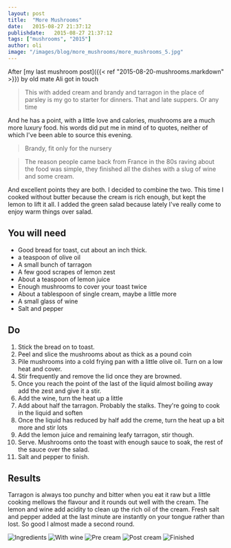 ```yaml
---
layout: post
title:  "More Mushrooms"
date:   2015-08-27 21:37:12
publishdate:   2015-08-27 21:37:12
tags: ["mushrooms", "2015"]
author: oli
image: "/images/blog/more_mushrooms/more_mushrooms_5.jpg"
---
```


After [my last mushroom post]({{< ref "2015-08-20-mushrooms.markdown" >}}) by old mate Ali got in touch

> This with added cream and brandy and tarragon in the place of parsley is my go to starter for dinners. That and late suppers. Or any time

And he has a point, with a little love and calories, mushrooms are a much more luxury food.  his words did put me in mind of to quotes, neither of which I've been able to source this evening.

> Brandy, fit only for the nursery

> The reason people came back from France in the 80s raving about the food was simple, they finished all the dishes with a slug of wine and some cream.

And excellent points they are both.  I decided to combine the two.  This time I cooked without butter because the cream is rich enough, but kept the lemon to lift it all.  I added the green salad because lately I've really come to enjoy warm things over salad.

## You will need

* Good bread for toast, cut about an inch thick.
* a teaspoon of olive oil
* A small bunch of tarragon
* A few good scrapes of lemon zest
* About a teaspoon of lemon juice
* Enough mushrooms to cover your toast twice
* About a tablespoon of single cream, maybe a little more
* A small glass of wine
* Salt and pepper


## Do

1. Stick the bread on to toast.
2. Peel and slice the mushrooms about as thick as a pound coin
3. Pile mushrooms into a cold frying pan with a little olive oil.  Turn on a low heat and cover.
4. Stir frequently and remove the lid once they are browned.
5. Once you reach the point of the last of the liquid almost boiling away add the zest and give it a stir.
6. Add the wine, turn the heat up a little
7. Add about half the tarragon.  Probably the stalks.  They're going to cook in the liquid and soften
8. Once the liquid has reduced by half add the creme, turn the heat up a bit more and stir lots
9. Add the lemon juice and remaining leafy tarragon, stir though.
10. Serve.  Mushrooms onto the toast with enough sauce to soak, the rest of the sauce over the salad.
11. Salt and pepper to finish.


## Results

Tarragon is always too punchy and bitter when you eat it raw but a little cooking mellows the flavour and it rounds out well with the cream.  The lemon and wine add acidity to clean up the rich oil of the cream.  Fresh salt and pepper added at the last minute are instantly on your tongue rather than lost.  So good I almost made a second round.


![Ingredients](/images/blog/more_mushrooms/more_mushrooms_1.jpg)
![With wine](/images/blog/more_mushrooms/more_mushrooms_2.jpg)
![Pre cream](/images/blog/more_mushrooms/more_mushrooms_3.jpg)
![Post cream](/images/blog/more_mushrooms/more_mushrooms_4.jpg)
![Finished](/images/blog/more_mushrooms/more_mushrooms_5.jpg)
